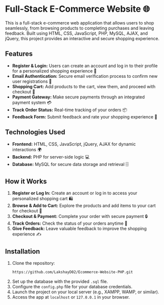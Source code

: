 # Full-Stack E-Commerce Website 🌐

This is a full-stack e-commerce web application that allows users to shop seamlessly, from browsing products to completing purchases and leaving feedback. Built using HTML, CSS, JavaScript, PHP, MySQL, AJAX, and jQuery, this project provides an interactive and secure shopping experience.

## Features

- **Register & Login:** Users can create an account and log in to their profile for a personalized shopping experience 🔑
- **Email Authentication:** Secure email verification process to confirm new user registrations 📧
- **Shopping Cart:** Add products to the cart, view them, and proceed with checkout 🛒
- **Payment Gateway:** Make secure payments through an integrated payment system 💳
- **Track Order Status:** Real-time tracking of your orders 📦
- **Feedback Form:** Submit feedback and rate your shopping experience 📝

## Technologies Used

- **Frontend:** HTML, CSS, JavaScript, jQuery, AJAX for dynamic interactions 🌍
- **Backend:** PHP for server-side logic 💻
- **Database:** MySQL for secure data storage and retrieval 🗄️

## How it Works

1. **Register or Log In:** Create an account or log in to access your personalized shopping cart 🛍️
2. **Browse & Add to Cart:** Explore the products and add items to your cart for checkout 🛒
3. **Checkout & Payment:** Complete your order with secure payment 🔒
4. **Track Orders:** Check the status of your orders anytime 📍
5. **Give Feedback:** Leave valuable feedback to improve the shopping experience ✍️

## Installation

1. Clone the repository:
    ```bash
    https://github.com/LakshayD02/Ecommerce-Website-PHP.git
    ```
2. Set up the database with the provided `.sql` file.
3. Configure the `config.php` file for your database credentials.
4. Launch the project on your local server (e.g., XAMPP, WAMP, or similar).
5. Access the app at `localhost` or `127.0.0.1` in your browser.
